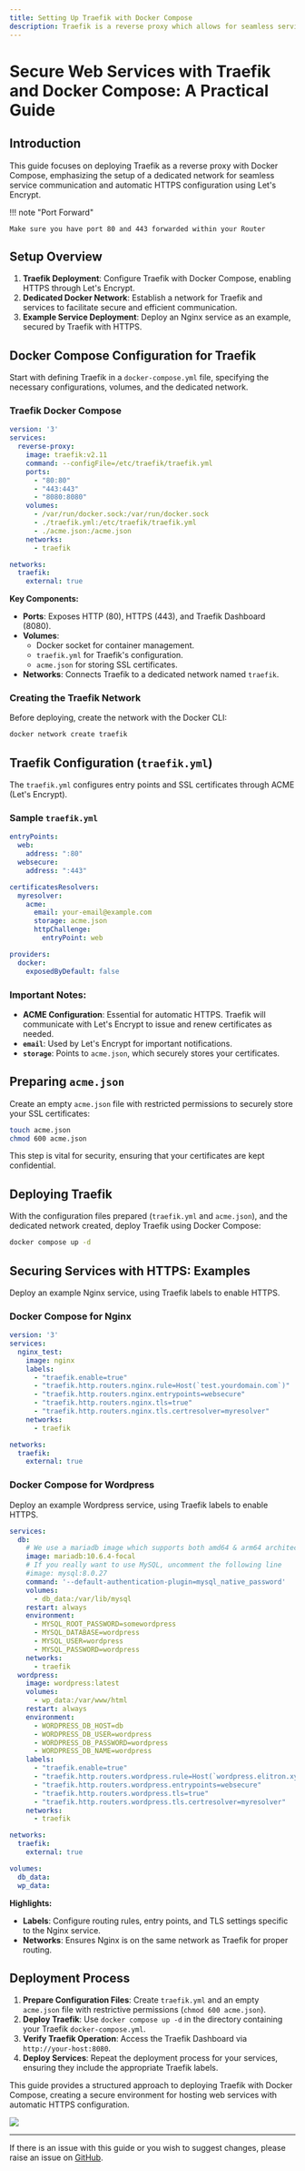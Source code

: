 ```yaml
---
title: Setting Up Traefik with Docker Compose
description: Traefik is a reverse proxy which allows for seamless service communication
---
```

# Secure Web Services with Traefik and Docker Compose: A Practical Guide

## Introduction

This guide focuses on deploying Traefik as a reverse proxy with Docker Compose, emphasizing the setup of a dedicated network for seamless service communication and automatic HTTPS configuration using Let's Encrypt.

!!! note "Port Forward"

    Make sure you have port 80 and 443 forwarded within your Router
## Setup Overview

1. **Traefik Deployment**: Configure Traefik with Docker Compose, enabling HTTPS through Let's Encrypt.
2. **Dedicated Docker Network**: Establish a network for Traefik and services to facilitate secure and efficient communication.
3. **Example Service Deployment**: Deploy an Nginx service as an example, secured by Traefik with HTTPS.

## Docker Compose Configuration for Traefik

Start with defining Traefik in a `docker-compose.yml` file, specifying the necessary configurations, volumes, and the dedicated network.

### Traefik Docker Compose

```yaml
version: '3'
services:
  reverse-proxy:
    image: traefik:v2.11
    command: --configFile=/etc/traefik/traefik.yml
    ports:
      - "80:80"
      - "443:443"
      - "8080:8080"
    volumes:
      - /var/run/docker.sock:/var/run/docker.sock
      - ./traefik.yml:/etc/traefik/traefik.yml
      - ./acme.json:/acme.json
    networks:
      - traefik

networks:
  traefik:
    external: true
```

**Key Components:**

- **Ports**: Exposes HTTP (80), HTTPS (443), and Traefik Dashboard (8080).
- **Volumes**:
  - Docker socket for container management.
  - `traefik.yml` for Traefik's configuration.
  - `acme.json` for storing SSL certificates.
- **Networks**: Connects Traefik to a dedicated network named `traefik`.

### Creating the Traefik Network

Before deploying, create the network with the Docker CLI:

```bash
docker network create traefik
```

## Traefik Configuration (`traefik.yml`)

The `traefik.yml` configures entry points and SSL certificates through ACME (Let's Encrypt).

### Sample `traefik.yml`

```yaml
entryPoints:
  web:
    address: ":80"
  websecure:
    address: ":443"

certificatesResolvers:
  myresolver:
    acme:
      email: your-email@example.com
      storage: acme.json
      httpChallenge:
        entryPoint: web

providers:
  docker:
    exposedByDefault: false
```
### Important Notes:

- **ACME Configuration**: Essential for automatic HTTPS. Traefik will communicate with Let's Encrypt to issue and renew certificates as needed.
- **`email`**: Used by Let's Encrypt for important notifications.
- **`storage`**: Points to `acme.json`, which securely stores your certificates.


## Preparing `acme.json`

Create an empty `acme.json` file with restricted permissions to securely store your SSL certificates:

```bash
touch acme.json
chmod 600 acme.json
```

This step is vital for security, ensuring that your certificates are kept confidential.


## Deploying Traefik

With the configuration files prepared (`traefik.yml` and `acme.json`), and the dedicated network created, deploy Traefik using Docker Compose:

```bash
docker compose up -d
```

## Securing Services with HTTPS: Examples

Deploy an example Nginx service, using Traefik labels to enable HTTPS.

### Docker Compose for Nginx

```yaml
version: '3'
services:
  nginx_test:
    image: nginx
    labels:
      - "traefik.enable=true"
      - "traefik.http.routers.nginx.rule=Host(`test.yourdomain.com`)"
      - "traefik.http.routers.nginx.entrypoints=websecure"
      - "traefik.http.routers.nginx.tls=true"
      - "traefik.http.routers.nginx.tls.certresolver=myresolver"
    networks:
      - traefik

networks:
  traefik:
    external: true
```

### Docker Compose for Wordpress

Deploy an example Wordpress service, using Traefik labels to enable HTTPS.

```yaml
services:
  db:
    # We use a mariadb image which supports both amd64 & arm64 architecture
    image: mariadb:10.6.4-focal
    # If you really want to use MySQL, uncomment the following line
    #image: mysql:8.0.27
    command: '--default-authentication-plugin=mysql_native_password'
    volumes:
      - db_data:/var/lib/mysql
    restart: always
    environment:
      - MYSQL_ROOT_PASSWORD=somewordpress
      - MYSQL_DATABASE=wordpress
      - MYSQL_USER=wordpress
      - MYSQL_PASSWORD=wordpress
    networks:
      - traefik
  wordpress:
    image: wordpress:latest
    volumes:
      - wp_data:/var/www/html
    restart: always
    environment:
      - WORDPRESS_DB_HOST=db
      - WORDPRESS_DB_USER=wordpress
      - WORDPRESS_DB_PASSWORD=wordpress
      - WORDPRESS_DB_NAME=wordpress
    labels:
      - "traefik.enable=true"
      - "traefik.http.routers.wordpress.rule=Host(`wordpress.elitron.xyz`)"
      - "traefik.http.routers.wordpress.entrypoints=websecure"
      - "traefik.http.routers.wordpress.tls=true"
      - "traefik.http.routers.wordpress.tls.certresolver=myresolver"
    networks:
      - traefik

networks:
  traefik:
    external: true

volumes:
  db_data:
  wp_data:
```

**Highlights:**

- **Labels**: Configure routing rules, entry points, and TLS settings specific to the Nginx service.
- **Networks**: Ensures Nginx is on the same network as Traefik for proper routing.

## Deployment Process

1. **Prepare Configuration Files**: Create `traefik.yml` and an empty `acme.json` file with restrictive permissions (`chmod 600 acme.json`).
2. **Deploy Traefik**: Use `docker compose up -d` in the directory containing your Traefik `docker-compose.yml`.
3. **Verify Traefik Operation**: Access the Traefik Dashboard via `http://your-host:8080`.
4. **Deploy Services**: Repeat the deployment process for your services, ensuring they include the appropriate Traefik labels.

This guide provides a structured approach to deploying Traefik with Docker Compose, creating a secure environment for hosting web services with automatic HTTPS configuration.

<a href="https://www.buymeacoffee.com/techdox"><img src="https://img.buymeacoffee.com/button-api/?text=Buy me a cup of tea&emoji=🍵&slug=techdox&button_colour=FFDD00&font_colour=000000&font_family=Cookie&outline_colour=000000&coffee_colour=ffffff" /></a>


---

If there is an issue with this guide or you wish to suggest changes, please raise an issue on [GitHub](https://github.com/Techdox/techdox-docs).
